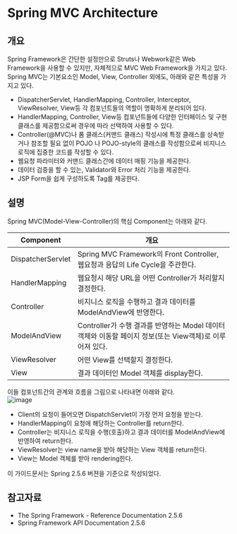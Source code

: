 # Spring MVC Architecture

## 개요

 Spring Framework은 간단한 설정만으로 Struts나 Webwork같은 Web Framework을 사용할 수 있지만, 자체적으로 MVC Web Framework을 가지고 있다.  
Spring MVC는 기본요소인 Model, View, Controller 외에도, 아래와 같은 특성을 가지고 있다.

- DispatcherServlet, HandlerMapping, Controller, Interceptor, ViewResolver, View등 각 컴포넌트들의 역할이 명확하게 분리되어 있다.
- HandlerMapping, Controller, View등 컴포넌트들에 다양한 인터페이스 및 구현 클래스를 제공함으로써 경우에 따라 선택하여 사용할 수 있다.
- Controller(@MVC)나 폼 클래스(커맨드 클래스) 작성시에 특정 클래스를 상속받거나 참조할 필요 없이 POJO 나 POJO-style의 클래스를 작성함으로써 비지니스 로직에 집중한 코드를 작성할 수 있다.
- 웹요청 파라미터와 커맨드 클래스간에 데이터 매핑 기능을 제공한다.
- 데이터 검증을 할 수 있는, Validator와 Error 처리 기능을 제공한다.
- JSP Form을 쉽게 구성하도록 Tag를 제공한다.

## 설명

 Spring MVC(Model-View-Controller)의 핵심 Component는 아래와 같다.

| Component | 개요 |
| --- | --- |
| DispatcherServlet | Spring MVC Framework의 Front Controller, 웹요청과 응답의 Life Cycle을 주관한다. |
| HandlerMapping | 웹요청시 해당 URL을 어떤 Controller가 처리할지 결정한다. |
| Controller | 비지니스 로직을 수행하고 결과 데이터를 ModelAndView에 반영한다. |
| ModelAndView | Controller가 수행 결과를 반영하는 Model 데이터 객체와 이동할 페이지 정보(또는 View객체)로 이루어져 있다. |
| ViewResolver | 어떤 View를 선택할지 결정한다. |
| View | 결과 데이터인 Model 객체를 display한다. |

 이들 컴포넌트간의 관계와 흐름을 그림으로 나타내면 아래와 같다.  
![image](./images/egovframework:rte:ptl:springmvcstructure.jpg)  

- Client의 요청이 들어오면 DispatchServlet이 가장 먼저 요청을 받는다.
- HandlerMapping이 요청에 해당하는 Controller를 return한다.
- Controller는 비지니스 로직을 수행(호출)하고 결과 데이터를 ModelAndView에 반영하여 return한다.
- ViewResolver는 view name을 받아 해당하는 View 객체를 return한다.
- View는 Model 객체를 받아 rendering한다.

 이 가이드문서는 Spring 2.5.6 버젼을 기준으로 작성되었다.  

## 참고자료

- The Spring Framework - Reference Documentation 2.5.6
- Spring Framework API Documentation 2.5.6